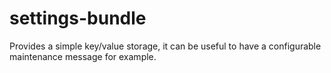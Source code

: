 # settings-bundle

Provides a simple key/value storage, it can be useful to have a configurable maintenance message for example.

